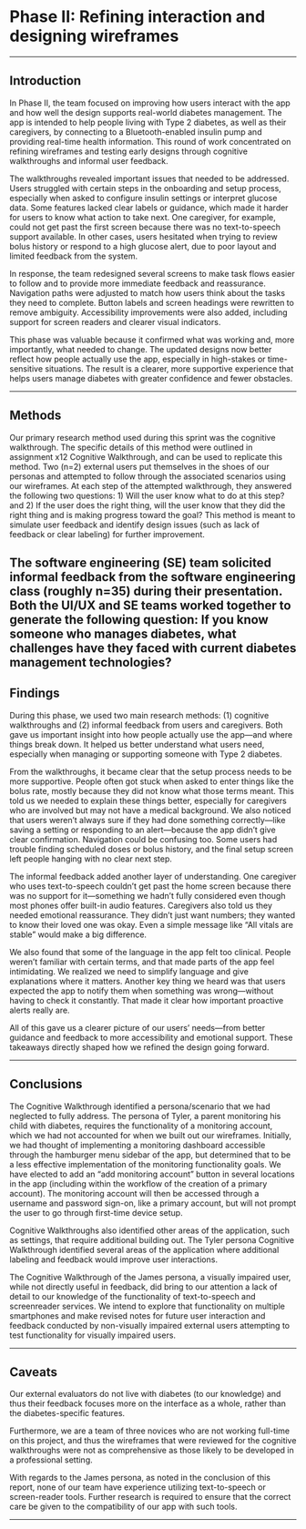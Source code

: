 # Phase II: Refining interaction and designing wireframes

---

## Introduction
In Phase II, the team focused on improving how users interact with the app and how well the design supports real-world diabetes management. The app is intended to help people living with Type 2 diabetes, as well as their caregivers, by connecting to a Bluetooth-enabled insulin pump and providing real-time health information. This round of work concentrated on refining wireframes and testing early designs through cognitive walkthroughs and informal user feedback.

The walkthroughs revealed important issues that needed to be addressed. Users struggled with certain steps in the onboarding and setup process, especially when asked to configure insulin settings or interpret glucose data. Some features lacked clear labels or guidance, which made it harder for users to know what action to take next. One caregiver, for example, could not get past the first screen because there was no text-to-speech support available. In other cases, users hesitated when trying to review bolus history or respond to a high glucose alert, due to poor layout and limited feedback from the system.

In response, the team redesigned several screens to make task flows easier to follow and to provide more immediate feedback and reassurance. Navigation paths were adjusted to match how users think about the tasks they need to complete. Button labels and screen headings were rewritten to remove ambiguity. Accessibility improvements were also added, including support for screen readers and clearer visual indicators.

This phase was valuable because it confirmed what was working and, more importantly, what needed to change. The updated designs now better reflect how people actually use the app, especially in high-stakes or time-sensitive situations. The result is a clearer, more supportive experience that helps users manage diabetes with greater confidence and fewer obstacles.

---

## Methods

Our primary research method used during this sprint was the cognitive walkthrough. The specific details of this method were outlined in assignment x12 Cognitive Walkthrough, and can be used to replicate this method. Two (n=2) external users put themselves in the shoes of our personas and attempted to follow through the associated scenarios using our wireframes. At each step of the attempted walkthrough, they answered the following two questions: 1) Will the user know what to do at this step? and 2) If the user does the right thing, will the user know that they did the right thing and is making progress toward the goal? This method is meant to simulate user feedback and identify design issues (such as lack of feedback or clear labeling) for further improvement.

The software engineering (SE) team solicited informal feedback from the software engineering class (roughly n=35) during their presentation. Both the UI/UX and SE teams worked together to generate the following question: If you know someone who manages diabetes, what challenges have they faced with current diabetes management technologies?
---

## Findings

During this phase, we used two main research methods: (1) cognitive walkthroughs and (2) informal feedback from users and caregivers. Both gave us important insight into how people actually use the app—and where things break down. It helped us better understand what users need, especially when managing or supporting someone with Type 2 diabetes.

From the walkthroughs, it became clear that the setup process needs to be more supportive. People often got stuck when asked to enter things like the bolus rate, mostly because they did not know what those terms meant. This told us we needed to explain these things better, especially for caregivers who are involved but may not have a medical background. We also noticed that users weren’t always sure if they had done something correctly—like saving a setting or responding to an alert—because the app didn’t give clear confirmation. Navigation could be confusing too. Some users had trouble finding scheduled doses or bolus history, and the final setup screen left people hanging with no clear next step.

The informal feedback added another layer of understanding. One caregiver who uses text-to-speech couldn’t get past the home screen because there was no support for it—something we hadn’t fully considered even though most phones offer built-in audio features. Caregivers also told us they needed emotional reassurance. They didn’t just want numbers; they wanted to know their loved one was okay. Even a simple message like “All vitals are stable” would make a big difference.

We also found that some of the language in the app felt too clinical. People weren’t familiar with certain terms, and that made parts of the app feel intimidating. We realized we need to simplify language and give explanations where it matters. Another key thing we heard was that users expected the app to notify them when something was wrong—without having to check it constantly. That made it clear how important proactive alerts really are.

All of this gave us a clearer picture of our users’ needs—from better guidance and feedback to more accessibility and emotional support. These takeaways directly shaped how we refined the design going forward.

---

## Conclusions

The Cognitive Walkthrough identified a persona/scenario that we had neglected to fully address. The persona of Tyler, a parent monitoring his child with diabetes, requires the functionality of a monitoring account, which we had not accounted for when we built out our wireframes. Initially, we had thought of implementing a monitoring dashboard accessible through the hamburger menu sidebar of the app, but determined that to be a less effective implementation of the monitoring functionality goals. We have elected to add an “add monitoring account” button in several locations in the app (including within the workflow of the creation of a primary account). The monitoring account will then be accessed through a username and password sign-on, like a primary account, but will not prompt the user to go through first-time device setup.

Cognitive Walkthroughs also identified other areas of the application, such as settings, that require additional building out. The Tyler persona Cognitive Walkthrough identified several areas of the application where additional labeling and feedback would improve user interactions.

The Cognitive Walkthrough of the James persona, a visually impaired user, while not directly useful in feedback, did bring to our attention a lack of detail to our knowledge of the functionality of text-to-speech and screenreader services. We intend to explore that functionality on multiple smartphones and make revised notes for future user interaction and feedback conducted by non-visually impaired external users attempting to test functionality for visually impaired users.

---

## Caveats

Our external evaluators do not live with diabetes (to our knowledge) and thus their feedback focuses more on the interface as a whole, rather than the diabetes-specific features.

Furthermore, we are a team of three novices who are not working full-time on this project, and thus the wireframes that were reviewed for the cognitive walkthroughs were not as comprehensive as those likely to be developed in a professional setting.

With regards to the James persona, as noted in the conclusion of this report, none of our team have experience utilizing text-to-speech or screen-reader tools. Further research is required to ensure that the correct care be given to the compatibility of our app with such tools.

---
